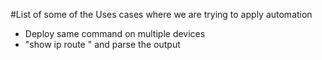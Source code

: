 #List of some of the Uses cases where we are trying to apply automation
- Deploy same command on multiple devices
- "show ip route " and parse the output
